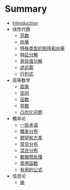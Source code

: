 # Summary

* [Introduction](README.md)
* 线性代数
   * [范数](LinearAlgebra/norm.md)
   * [向量](LinearAlgebra/vector.md)
   * [特殊类型的矩阵和向量](LinearAlgebra/special_matrix.md)
   * [特征分解](LinearAlgebra/eigendecomposition.md)
   * [奇异值分解](LinearAlgebra/SVD.md)
   * [迹运算](LinearAlgebra/trace.md)
   * [行列式](LinearAlgebra/det.md)
* 高等数学
   * [距离](Mathematics/distance.md)
   * [空间](Mathematics/space.md)
   * [函数](Mathematics/function.md)
   * [导数](Mathematics/derivative.md)
   * [凸优化问题](Mathematics/convex.md)
* 概率论
   * [一些术语](Probability/norms.md)
   * [概率分布](Probability/probability_distribution.md)
   * [期望和方差](Probability/expectation_variance.md)
   * [常见分布](Probability/distribution.md)
   * [混合分布](Probability/mixture_distribution.md)
   * [数据预处理](Probability/preprocess.md)
   * [常用函数](Probability/functions.md)
   * [有用的公式](Probability/formulas.md)
* 信息论
   * [熵](Information/entropy.md)